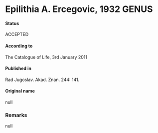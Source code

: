 Epilithia A. Ercegovic, 1932 GENUS
=======

#### Status
ACCEPTED

#### According to
The Catalogue of Life, 3rd January 2011

#### Published in
Rad Jugoslav. Akad. Znan. 244: 141.

#### Original name
null

### Remarks
null